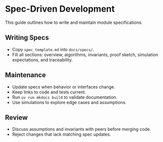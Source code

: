 # Spec-Driven Development

This guide outlines how to write and maintain module specifications.

## Writing Specs

- Copy `spec_template.md` into `docs/specs/`.
- Fill all sections: overview, algorithms, invariants, proof sketch, simulation
  expectations, and traceability.

## Maintenance

- Update specs when behavior or interfaces change.
- Keep links to code and tests current.
- Run `uv run mkdocs build` to validate documentation.
- Use simulations to explore edge cases and assumptions.

## Review

- Discuss assumptions and invariants with peers before merging code.
- Reject changes that lack matching spec updates.
